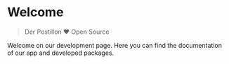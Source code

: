 # Welcome

> Der Postillon ❤ Open Source

Welcome on our development page. Here you can find the documentation of our app and developed packages.
